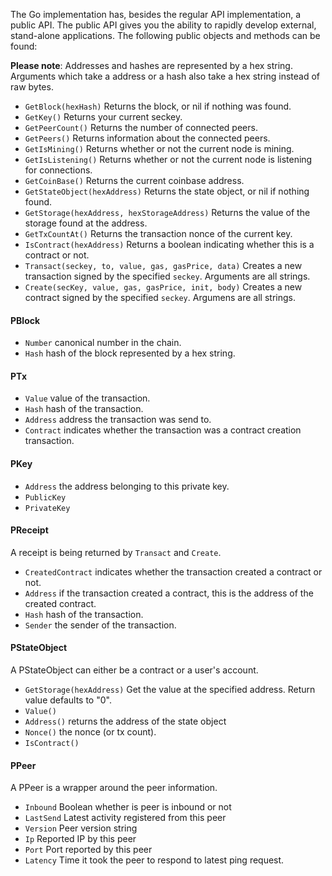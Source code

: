 The Go implementation has, besides the regular API implementation, a public API. The public API gives you the ability to rapidly develop external, stand-alone applications. The following public objects and methods can be found:

**Please note**: Addresses and hashes are represented by a hex string. Arguments which take a address or a hash also take a hex string instead of raw bytes.

* `GetBlock(hexHash)` Returns the block, or nil if nothing was found.
* `GetKey()` Returns your current seckey.
* `GetPeerCount()` Returns the number of connected peers.
* `GetPeers()` Returns information about the connected peers.
* `GetIsMining()` Returns whether or not the current node is mining.
* `GetIsListening()` Returns whether or not the current node is listening for connections.
* `GetCoinBase()` Returns the current coinbase address.
* `GetStateObject(hexAddress)` Returns the state object, or nil if nothing found.
* `GetStorage(hexAddress, hexStorageAddress)` Returns the value of the storage found at the address.
* `GetTxCountAt()` Returns the transaction nonce of the current key.
* `IsContract(hexAddress)` Returns a boolean indicating whether this is a contract or not.
* `Transact(seckey, to, value, gas, gasPrice, data)` Creates a new transaction signed by the specified `seckey`. Arguments are all strings.
* `Create(secKey, value, gas, gasPrice, init, body)` Creates a new contract signed by the specified `seckey`. Argumens are all strings.

#### PBlock

* `Number` canonical number in the chain.
* `Hash` hash of the block represented by a hex string.

#### PTx

* `Value` value of the transaction.
* `Hash` hash of the transaction.
* `Address` address the transaction was send to.
* `Contract` indicates whether the transaction was a contract creation transaction.

#### PKey

* `Address` the address belonging to this private key.
* `PublicKey`
* `PrivateKey`

#### PReceipt

A receipt is being returned by `Transact` and `Create`.

* `CreatedContract` indicates whether the transaction created a contract or not.
* `Address` if the transaction created a contract, this is the address of the created contract.
* `Hash` hash of the transaction.
* `Sender` the sender of the transaction.

#### PStateObject

A PStateObject can either be a contract or a user's account.

* `GetStorage(hexAddress)` Get the value at the specified address. Return value defaults to "0".
* `Value()`
* `Address()` returns the address of the state object
* `Nonce()` the nonce (or tx count).
* `IsContract()`

#### PPeer

A PPeer is a wrapper around the peer information.

* `Inbound` Boolean whether is peer is inbound or not
* `LastSend` Latest activity registered from this peer
* `Version` Peer version string
* `Ip` Reported IP by this peer
* `Port` Port reported by this peer
* `Latency` Time it took the peer to respond to latest ping request.
